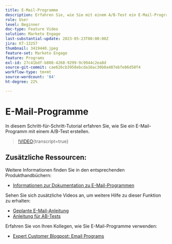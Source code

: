 ```yaml
---
title: E-Mail-Programme
description: Erfahren Sie, wie Sie mit einem A/B-Test ein E-Mail-Programm erstellen.
role: User
level: Beginner
doc-type: Feature Video
solution: Marketo Engage
last-substantial-update: 2023-05-23T00:00:00Z
jira: KT-13257
thumbnail: 3419440.jpeg
feature-set: Marketo Engage
feature: Programs
exl-id: 27c41bdf-b808-4268-9299-9c9944c2ea8d
source-git-commit: cae626cb3958ebcda16ac30b0a487ebfe06d50f4
workflow-type: tm+mt
source-wordcount: '84'
ht-degree: 22%

---
```


# E-Mail-Programme

In diesem Schritt-für-Schritt-Tutorial erfahren Sie, wie Sie ein E-Mail-Programm mit einem A/B-Test erstellen.

>[!VIDEO](https://video.tv.adobe.com/v/3453376/?captions=ger&learn=on){transcript=true}


## Zusätzliche Ressourcen:

Weitere Informationen finden Sie in den entsprechenden Produkthandbüchern:

* [Informationen zur Dokumentation zu E-Mail-Programmen](https://experienceleague.adobe.com/docs/marketo/using/product-docs/email-marketing/email-programs/creating-an-email-program/understanding-email-programs.html?lang=de)

Sehen Sie sich zusätzliche Videos an, um weitere Hilfe zu dieser Funktion zu erhalten:

* [Geplante E-Mail-Anleitung](https://experienceleague.adobe.com/docs/marketo-learn/tutorials/email-marketing/scheduled-email-watch.html?lang=de)
* [Anleitung für AB-Tests](https://experienceleague.adobe.com/docs/marketo-learn/tutorials/email-marketing/ab-testing-watch.html?lang=de)

Erfahren Sie von Ihren Kollegen, wie Sie E-Mail-Programme verwenden:

* [Expert Customer Blogpost: Email Programs](https://nation.marketo.com/t5/product-blogs/marketo-success-series-email-programs/ba-p/304968)

